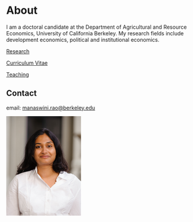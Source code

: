 # About

I am a doctoral candidate at the Department of Agricultural and Resource Economics, University of California Berkeley. My research fields include development economics, political and institutional economics. 

[Research](research.md)

[Curriculum Vitae](MRao_CV_2018_v2.pdf)

[Teaching](teaching.md)

## Contact
email: manaswini.rao@berkeley.edu

<img src="/RAOPhoto_2014-8.jpg" width="200">
